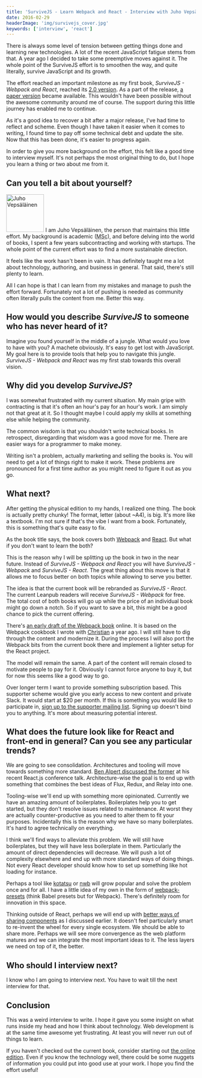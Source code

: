 ```yaml
---
title: 'SurviveJS - Learn Webpack and React - Interview with Juho Vepsäläinen'
date: 2016-02-29
headerImage: 'img/survivejs_cover.jpg'
keywords: ['interview', 'react']
---
```


There is always some level of tension between getting things done and learning new technologies. A lot of the recent JavaScript fatigue stems from that. A year ago I decided to take some preemptive moves against it. The whole point of the SurviveJS effort is to smoothen the way, and quite literally, survive JavaScript and its growth.

The effort reached an important milestone as my first book, *SurviveJS - Webpack and React*, reached its [2.0 version](./survivejs200). As a part of the release, [a paper version](http://www.amazon.com/SurviveJS-Webpack-React-apprentice-master/dp/152391050X) became available. This wouldn't have been possible without the awesome community around me of course. The support during this little journey has enabled me to continue.

As it's a good idea to recover a bit after a major release, I've had time to reflect and scheme. Even though I have taken it easier when it comes to writing, I found time to pay off some technical debt and update the site. Now that this has been done, it's easier to progress again.

In order to give you more background on the effort, this felt like a good time to interview myself. It's not perhaps the most original thing to do, but I hope you learn a thing or two about me from it.

## Can you tell a bit about yourself?

<p>
<span class="author">
  <img src="https://www.gravatar.com/avatar/b26ec3c2769168c2cbc64cc3df9cdd9c?s=200" alt="Juho Vepsäläinen" class='author' width='100' height='100' />
</span>
I am Juho Vepsäläinen, the person that maintains this little effort. My background is academic (<abbr title="Master of Science">MSc</abbr>), and before delving into the world of books, I spent a few years subcontracting and working with startups. The whole point of the current effort was to find a more sustainable direction.
</p>

It feels like the work hasn't been in vain. It has definitely taught me a lot about technology, authoring, and business in general. That said, there's still plenty to learn.

All I can hope is that I can learn from my mistakes and manage to push the effort forward. Fortunately not a lot of pushing is needed as community often literally pulls the content from me. Better this way.

## How would you describe *SurviveJS* to someone who has never heard of it?

Imagine you found yourself in the middle of a jungle. What would you love to have with you? A machete obviously. It's easy to get lost with JavaScript. My goal here is to provide tools that help you to navigate this jungle. *SurviveJS - Webpack and React* was my first stab towards this overall vision.

## Why did you develop *SurviveJS*?

I was somewhat frustrated with my current situation. My main gripe with contracting is that it's often an hour's pay for an hour's work. I am simply not that great at it. So I thought maybe I could apply my skills at something else while helping the community.

The common wisdom is that you shouldn't write technical books. In retrospect, disregarding that wisdom was a good move for me. There are easier ways for a programmer to make money.

Writing isn't a problem, actually marketing and selling the books is. You will need to get a lot of things right to make it work. These problems are pronounced for a first time author as you might need to figure it out as you go.

## What next?

After getting the physical edition to my hands, I realized one thing. The book is actually pretty chunky! The format, letter (about ~A4), is big. It's more like a textbook. I'm not sure if that's the vibe I want from a book. Fortunately, this is something that's quite easy to fix.

As the book title says, the book covers both [Webpack](https://webpack.github.io/) and [React](https://facebook.github.io/react/). But what if you don't want to learn the both?

This is the reason why I will be splitting up the book in two in the near future. Instead of *SurviveJS - Webpack and React* you will have *SurviveJS - Webpack* and *SurviveJS - React*. The great thing about this move is that it allows me to focus better on both topics while allowing to serve you better.

The idea is that the current book will be rebranded as *SurviveJS - React*. The current Leanpub readers will receive *SurviveJS - Webpack* for free. The total cost of both books will go up while the price of an individual book might go down a notch. So if you want to save a bit, this might be a good chance to pick the current offering.

There's [an early draft of the Webpack book](/webpack/preface/) online. It is based on the Webpack cookbook I wrote with [Christian](http://www.christianalfoni.com/) a year ago. I will still have to dig through the content and modernize it. During the process I will also port the Webpack bits from the current book there and implement a lighter setup for the React project.

The model will remain the same. A part of the content will remain closed to motivate people to pay for it. Obviously I cannot force anyone to buy it, but for now this seems like a good way to go.

Over longer term I want to provide something subscription based. This supporter scheme would give you early access to new content and private Slack. It would start at $20 per month. If this is something you would like to participate in, [sign up to the supporter mailing list](http://eepurl.com/bQAeuH). Signing up doesn't bind you to anything. It's more about measuring potential interest.

## What does the future look like for React and front-end in general? Can you see any particular trends?

We are going to see consolidation. Architectures and tooling will move towards something more standard. [Ben Alpert discussed the former](https://www.youtube.com/watch?v=-RJf2jYzs8A) at his recent React.js conference talk. Architecture-wise the goal is to end up with something that combines the best ideas of Flux, Redux, and Relay into one.

Tooling-wise we'll end up with something more opinionated. Currently we have an amazing amount of boilerplates. Boilerplates help you to get started, but they don't resolve issues related to maintenance. At worst they are actually counter-productive as you need to alter them to fit your purposes. Incidentally this is the reason why we have so many boilerplates. It's hard to agree technically on everything.

I think we'll find ways to alleviate this problem. We will still have boilerplates, but they will have less boilerplate in them. Particularly the amount of direct dependencies will decrease. We will push a lot of complexity elsewhere and end up with more standard ways of doing things. Not every React developer should know how to set up something like hot loading for instance.

Perhaps a tool like [kotatsu](https://github.com/Yomguithereal/kotatsu) or [nwb](https://github.com/insin/nwb) will grow popular and solve the problem once and for all. I have a little idea of my own in the form of [webpack-presets](https://github.com/survivejs/webpack-presets) (think Babel presets but for Webpack). There's definitely room for innovation in this space.

Thinking outside of React, perhaps we will end up with [better ways of sharing components](./towards-common-components) as I discussed earlier. It doesn't feel particularly smart to re-invent the wheel for every single ecosystem. We should be able to share more. Perhaps we will see more convergence as the web platform matures and we can integrate the most important ideas to it. The less layers we need on top of it, the better.

## Who should I interview next?

I know who I am going to interview next. You have to wait till the next interview for that.

## Conclusion

This was a weird interview to write. I hope it gave you some insight on what runs inside my head and how I think about technology. Web development is at the same time awesome yet frustrating. At least you will never run out of things to learn.

If you haven't checked out the current book, consider starting out [the online edition](/react/introduction/). Even if you know the technology well, there could be some nuggets of information you could put into good use at your work. I hope you find the effort useful!
